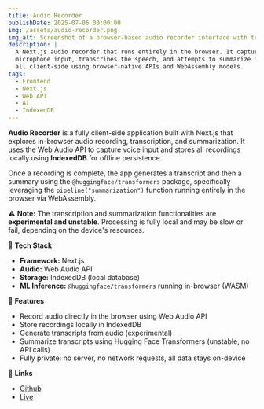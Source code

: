 ```yaml
---
title: Audio Recorder
publishDate: 2025-07-06 00:00:00
img: /assets/audio-recorder.png
img_alt: Screenshot of a browser-based audio recorder interface with transcript and summary
description: |
  A Next.js audio recorder that runs entirely in the browser. It captures
  microphone input, transcribes the speech, and attempts to summarize it—
  all client-side using browser-native APIs and WebAssembly models.
tags:
  - Frontend
  - Next.js
  - Web API
  - AI
  - IndexedDB
---
```


**Audio Recorder** is a fully client-side application built with Next.js that explores in-browser audio recording, transcription, and summarization. It uses the Web Audio API to capture voice input and stores all recordings locally using **IndexedDB** for offline persistence.

Once a recording is complete, the app generates a transcript and then a summary using the `@huggingface/transformers` package, specifically leveraging the `pipeline("summarization")` function running entirely in the browser via WebAssembly.

⚠️ **Note:** The transcription and summarization functionalities are **experimental and unstable**. Processing is fully local and may be slow or fail, depending on the device's resources.

🧱 **Tech Stack**

- **Framework:** Next.js
- **Audio:** Web Audio API
- **Storage:** IndexedDB (local database)
- **ML Inference:** `@huggingface/transformers` running in-browser (WASM)

🚀 **Features**

- Record audio directly in the browser using Web Audio API
- Store recordings locally in IndexedDB
- Generate transcripts from audio (experimental)
- Summarize transcripts using Hugging Face Transformers (unstable, no API calls)
- Fully private: no server, no network requests, all data stays on-device

🔗 **Links**

- [Github](https://github.com/dbjowett/audio_recorder)
- [Live](audio-recorder-eta.vercel.app)
